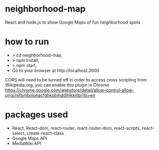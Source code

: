 # neighborhood-map
React and node.js to show Google Maps of fun neighborhood spots

# how to run
* \> cd neighborhood-map, 
* \> npm install, 
* \> npm start,
* Go to your browser at http://localhost:3000

CORS will need to be turned off in order to access cross scripting from Wikipedia.org, you can enable this plugin in Chrome
https://chrome.google.com/webstore/detail/allow-control-allow-origi/nlfbmbojpeacfghkpbjhddihlkkiljbi?hl=en

# packages used
* React, React-dom, react-router, react-router-dom, react-scripts, react-select, create-react-class
* Google Maps API
* MediaWiki API

